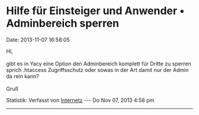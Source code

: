 Hilfe für Einsteiger und Anwender • Adminbereich sperren
========================================================

Date: 2013-11-07 16:58:05

Hi,\
\
gibt es in Yacy eine Option den Adminbereich komplett für Dritte zu
sperren sprich .htaccess Zugriffsschutz oder sowas in der Art damit nur
der Admin da rein kann?\
\
Gruß

Statistik: Verfasst von
[Internetz](http://forum.yacy-websuche.de/memberlist.php?mode=viewprofile&u=9021)
--- Do Nov 07, 2013 4:58 pm

------------------------------------------------------------------------
